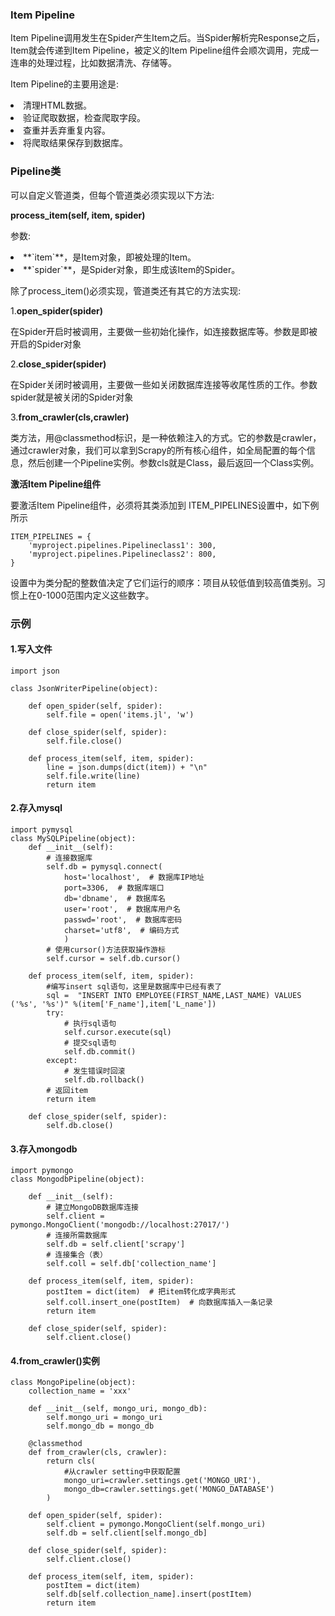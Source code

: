

### Item Pipeline

Item Pipeline调用发生在Spider产生Item之后。当Spider解析完Response之后，Item就会传递到Item Pipeline，被定义的Item Pipeline组件会顺次调用，完成一连串的处理过程，比如数据清洗、存储等。

Item Pipeline的主要用途是:

<li>
清理HTML数据。
</li>
<li>
验证爬取数据，检查爬取字段。
</li>
<li>
查重并丢弃重复内容。
</li>
<li>
将爬取结果保存到数据库。
</li>

### Pipeline类

可以自定义管道类，但每个管道类必须实现以下方法:

**process_item(self, item, spider)**

参数:

<li>
**`item`**，是Item对象，即被处理的Item。
</li>
<li>
**`spider`**，是Spider对象，即生成该Item的Spider。
</li>

除了process_item()必须实现，管道类还有其它的方法实现:

1.**open_spider(spider)**

在Spider开启时被调用，主要做一些初始化操作，如连接数据库等。参数是即被开启的Spider对象

2.**close_spider(spider)**

在Spider关闭时被调用，主要做一些如关闭数据库连接等收尾性质的工作。参数spider就是被关闭的Spider对象

3.**from_crawler(cls,crawler)**

类方法，用@classmethod标识，是一种依赖注入的方式。它的参数是crawler，通过crawler对象，我们可以拿到Scrapy的所有核心组件，如全局配置的每个信息，然后创建一个Pipeline实例。参数cls就是Class，最后返回一个Class实例。

**激活Item Pipeline组件**

要激活Item Pipeline组件，必须将其类添加到 ITEM_PIPELINES设置中，如下例所示

```
ITEM_PIPELINES = {
    'myproject.pipelines.Pipelineclass1': 300,
    'myproject.pipelines.Pipelineclass2': 800,
}
```

设置中为类分配的整数值决定了它们运行的​​顺序：项目从较低值到较高值类别。习惯上在0-1000范围内定义这些数字。

### 示例

#### 1.写入文件

```
import json

class JsonWriterPipeline(object):

    def open_spider(self, spider):
        self.file = open('items.jl', 'w')

    def close_spider(self, spider):
        self.file.close()

    def process_item(self, item, spider):
        line = json.dumps(dict(item)) + "\n"
        self.file.write(line)
        return item
```

#### 2.存入mysql

```
import pymysql
class MySQLPipeline(object):
    def __init__(self):
        # 连接数据库
        self.db = pymysql.connect(
            host='localhost',  # 数据库IP地址
            port=3306,  # 数据库端口
            db='dbname',  # 数据库名
            user='root',  # 数据库用户名
            passwd='root',  # 数据库密码
            charset='utf8',  # 编码方式
            )
        # 使用cursor()方法获取操作游标 
        self.cursor = self.db.cursor()

    def process_item(self, item, spider):
        #编写insert sql语句，这里是数据库中已经有表了
        sql =  "INSERT INTO EMPLOYEE(FIRST_NAME,LAST_NAME) VALUES ('%s', '%s')" %(item['F_name'],item['L_name'])
        try:
            # 执行sql语句
            self.cursor.execute(sql)
            # 提交sql语句
            self.db.commit()
        except:
            # 发生错误时回滚
            self.db.rollback()
        # 返回item
        return item 
        
    def close_spider(self, spider):
        self.db.close()
```

#### 3.存入mongodb

```
import pymongo
class MongodbPipeline(object):

    def __init__(self):
        # 建立MongoDB数据库连接
        self.client = pymongo.MongoClient('mongodb://localhost:27017/')
        # 连接所需数据库
        self.db = self.client['scrapy']
        # 连接集合（表）
        self.coll = self.db['collection_name']

    def process_item(self, item, spider):
        postItem = dict(item)  # 把item转化成字典形式
        self.coll.insert_one(postItem)  # 向数据库插入一条记录
        return item 
        
    def close_spider(self, spider):
        self.client.close()
```

#### 4.from_crawler()实例

```
class MongoPipeline(object):
    collection_name = 'xxx'

    def __init__(self, mongo_uri, mongo_db):
        self.mongo_uri = mongo_uri
        self.mongo_db = mongo_db

    @classmethod
    def from_crawler(cls, crawler):
        return cls(
            #从crawler setting中获取配置
            mongo_uri=crawler.settings.get('MONGO_URI'),
            mongo_db=crawler.settings.get('MONGO_DATABASE')
        )

    def open_spider(self, spider):
        self.client = pymongo.MongoClient(self.mongo_uri)
        self.db = self.client[self.mongo_db]

    def close_spider(self, spider):
        self.client.close()

    def process_item(self, item, spider):
        postItem = dict(item) 
        self.db[self.collection_name].insert(postItem) 
        return item
```
